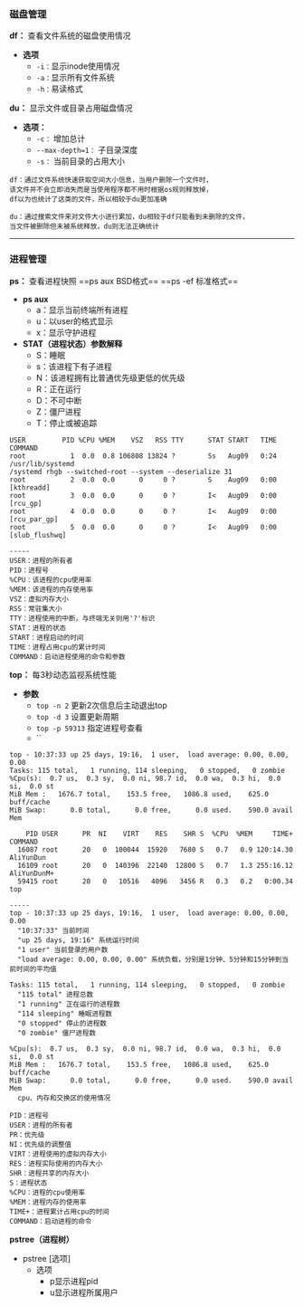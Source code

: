 ### 磁盘管理
**df：** 查看文件系统的磁盘使用情况
- **选项**
  - `-i：`显示inode使用情况
  - `-a：`显示所有文件系统
  - `-h：`易读格式

**du：** 显示文件或目录占用磁盘情况
- **选项：**
  - `-c：` 增加总计
  - `--max-depth=1：` 子目录深度
  - `-s：` 当前目录的占用大小

```
df：通过文件系统快速获取空间大小信息，当用户删除一个文件时，
该文件并不会立即消失而是当使用程序都不用时根据os规则释放掉，
df以为也统计了这类的文件，所以相较于du更加准确

du：通过搜索文件来对文件大小进行累加，du相较于df只能看到未删除的文件，
当文件被删除但未被系统释放，du则无法正确统计
```

***

### 进程管理
**ps：** 查看进程快照
==ps aux BSD格式==
==ps -ef 标准格式==
- **ps aux**
  - a：显示当前终端所有进程
  - u：以user的格式显示
  - x：显示守护进程
- **STAT（进程状态）参数解释**
  - S：睡眠
  - s：该进程下有子进程
  - N：该进程拥有比普通优先级更低的优先级
  - R：正在运行
  - D：不可中断
  - Z：僵尸进程
  - T：停止或被追踪

```
USER         PID %CPU %MEM    VSZ   RSS TTY      STAT START   TIME COMMAND
root           1  0.0  0.8 106808 13824 ?        Ss   Aug09   0:24 /usr/lib/systemd
/systemd rhgb --switched-root --system --deserialize 31
root           2  0.0  0.0      0     0 ?        S    Aug09   0:00 [kthreadd]
root           3  0.0  0.0      0     0 ?        I<   Aug09   0:00 [rcu_gp]
root           4  0.0  0.0      0     0 ?        I<   Aug09   0:00 [rcu_par_gp]
root           5  0.0  0.0      0     0 ?        I<   Aug09   0:00 [slub_flushwq]

-----
USER：进程的所有者
PID：进程号
%CPU：该进程的cpu使用率
%MEM：该进程的内存使用率
VSZ：虚拟内存大小
RSS：常驻集大小
TTY：进程使用的中断，与终端无关则用'?'标识
STAT：进程的状态
START：进程启动的时间
TIME：进程占用cpu的累计时间
COMMAND：启动进程使用的命令和参数
```

**top：** 每3秒动态监视系统性能
- **参数**
  - `top -n 2` 更新2次信息后主动退出top
  - `top -d 3` 设置更新周期
  - `top -p 59313` 指定进程号查看
  - ``
```
top - 10:37:33 up 25 days, 19:16,  1 user,  load average: 0.00, 0.00, 0.00
Tasks: 115 total,   1 running, 114 sleeping,   0 stopped,   0 zombie
%Cpu(s):  0.7 us,  0.3 sy,  0.0 ni, 98.7 id,  0.0 wa,  0.3 hi,  0.0 si,  0.0 st
MiB Mem :   1676.7 total,    153.5 free,   1086.8 used,    625.0 buff/cache
MiB Swap:      0.0 total,      0.0 free,      0.0 used.    590.0 avail Mem 

    PID USER      PR  NI    VIRT    RES    SHR S  %CPU  %MEM     TIME+ COMMAND    
  16087 root      20   0  100044  15920   7680 S   0.7   0.9 120:14.30 AliYunDun  
  16109 root      20   0  140396  22140  12800 S   0.7   1.3 255:16.12 AliYunDunM+
  59415 root      20   0   10516   4096   3456 R   0.3   0.2   0:00.34 top        

-----
top - 10:37:33 up 25 days, 19:16,  1 user,  load average: 0.00, 0.00, 0.00
  "10:37:33" 当前时间
  "up 25 days, 19:16" 系统运行时间
  "1 user" 当前登录的用户数
  "load average: 0.00, 0.00, 0.00" 系统负载，分别是1分钟、5分钟和15分钟到当前时间的平均值

Tasks: 115 total,   1 running, 114 sleeping,   0 stopped,   0 zombie
  "115 total" 进程总数
  "1 running" 正在运行的进程数
  "114 sleeping" 睡眠进程数
  "0 stopped" 停止的进程数
  "0 zombie" 僵尸进程数

%Cpu(s):  0.7 us,  0.3 sy,  0.0 ni, 98.7 id,  0.0 wa,  0.3 hi,  0.0 si,  0.0 st
MiB Mem :   1676.7 total,    153.5 free,   1086.8 used,    625.0 buff/cache
MiB Swap:      0.0 total,      0.0 free,      0.0 used.    590.0 avail Mem 
  cpu、内存和交换区的使用情况

PID：进程号
USER：进程的所有者
PR：优先级
NI：优先级的调整值
VIRT：进程使用的虚拟内存大小
RES：进程实际使用的内存大小
SHR：进程共享的内存大小
S：进程状态
%CPU：进程的cpu使用率
%MEM：进程内存的使用率
TIME+：进程累计占用cpu的时间
COMMAND：启动进程的命令
```


**pstree（进程树）**
- pstree [选项]
  - 选项
    - p显示进程pid
    - u显示进程所属用户
